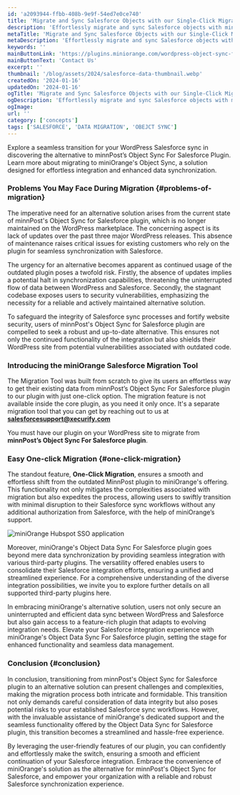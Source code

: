 ```yaml
---
id: 'a2093944-ffbb-408b-9e9f-54ed7e0ce740'
title: 'Migrate and Sync Salesforce Objects with our Single-Click Migration Tool'
description: 'Effortlessly migrate and sync Salesforce objects with miniOrange single-click tool. Streamline data management and ensure a seamless transition to Salesforce.'
metaTitle: 'Migrate and Sync Salesforce Objects with our Single-Click Migration Tool'
metaDescription: 'Effortlessly migrate and sync Salesforce objects with miniOrange single-click tool. Streamline data management and ensure a seamless transition to Salesforce.'
keywords: ''
mainButtonLink: 'https://plugins.miniorange.com/wordpress-object-sync-for-salesforce#demo'
mainButtonText: 'Contact Us'
excerpt: ''
thumbnail: '/blog/assets/2024/salesforce-data-thumbnail.webp' 
createdOn: '2024-01-16'
updatedOn: '2024-01-16'
ogTitle: 'Migrate and Sync Salesforce Objects with our Single-Click Migration Tool'
ogDescription: 'Effortlessly migrate and sync Salesforce objects with miniOrange single-click tool. Streamline data management and ensure a seamless transition to Salesforce.'
ogImage:
url: ''
category: ['concepts']
tags: ['SALESFORCE', 'DATA MIGRATION', 'OBEJCT SYNC']
---
```


Explore a seamless transition for your WordPress Salesforce sync in discovering the alternative to minnPost’s Object Sync For Salesforce Plugin. Learn more about migrating to miniOrange's Object Sync, a solution designed for effortless integration and enhanced data synchronization.

### Problems You May Face During Migration {#problems-of-migration}

The imperative need for an alternative solution arises from the current state of minnPost's Object Sync for Salesforce plugin, which is no longer maintained on the WordPress marketplace. The concerning aspect is its lack of updates over the past three major WordPress releases. This absence of maintenance raises critical issues for existing customers who rely on the plugin for seamless synchronization with Salesforce.


The urgency for an alternative becomes apparent as continued usage of the outdated plugin poses a twofold risk. Firstly, the absence of updates implies a potential halt in synchronization capabilities, threatening the uninterrupted flow of data between WordPress and Salesforce. Secondly, the stagnant codebase exposes users to security vulnerabilities, emphasizing the necessity for a reliable and actively maintained alternative solution.


To safeguard the integrity of Salesforce sync processes and fortify website security, users of minnPost's Object Sync for Salesforce plugin are compelled to seek a robust and up-to-date alternative. This ensures not only the continued functionality of the integration but also shields their WordPress site from potential vulnerabilities associated with outdated code.

### Introducing the miniOrange Salesforce Migration Tool

The Migration Tool was built from scratch to give its users an effortless way to get their existing data from minnPost’s Object Sync For Salesforce plugin to our plugin with just one-click option.
The migration feature is not available inside the core plugin, as you need it only once. It's a separate migration tool that you can get by reaching out to us at **salesforcesupport@xecurify.com**

You must have our plugin on your WordPress site to migrate from **minnPost’s Object Sync For Salesforce plugin**.

### Easy One-click Migration {#one-click-migration}

The standout feature, **One-Click Migration**, ensures a smooth and effortless shift from the outdated MinnPost plugin to miniOrange's offering. This functionality not only mitigates the complexities associated with migration but also expedites the process, allowing users to swiftly transition with minimal disruption to their Salesforce sync workflows without any additional authorization from Salesforce, with the help of miniOrange’s support.

![miniOrange Hubspot SSO application](/blog/assets/2024/data-migration-thumbnail.webp)

Moreover, miniOrange's Object Data Sync For Salesforce plugin goes beyond mere data synchronization by providing seamless integration with various third-party plugins. The versatility offered enables users to consolidate their Salesforce integration efforts, ensuring a unified and streamlined experience. For a comprehensive understanding of the diverse integration possibilities, we invite you to explore further details on all supported third-party plugins here.

In embracing miniOrange's alternative solution, users not only secure an uninterrupted and efficient data sync between WordPress and Salesforce but also gain access to a feature-rich plugin that adapts to evolving integration needs. Elevate your Salesforce integration experience with miniOrange's Object Data Sync For Salesforce plugin, setting the stage for enhanced functionality and seamless data management.


### Conclusion {#conclusion}                  

In conclusion, transitioning from minnPost's Object Sync for Salesforce plugin to an alternative solution can present challenges and complexities, making the migration process both intricate and formidable. This transition not only demands careful consideration of data integrity but also poses potential risks to your established Salesforce sync workflows. However, with the invaluable assistance of miniOrange's dedicated support and the seamless functionality offered by the Object Data Sync for Salesforce plugin, this transition becomes a streamlined and hassle-free experience.

By leveraging the user-friendly features of our plugin, you can confidently and effortlessly make the switch, ensuring a smooth and efficient continuation of your Salesforce integration. Embrace the convenience of miniOrange's solution as the alternative for minnPost's Object Sync for Salesforce, and empower your organization with a reliable and robust Salesforce synchronization experience.


